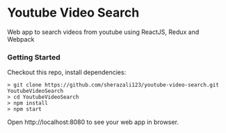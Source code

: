# Youtube Video Search

Web app to search videos from youtube using ReactJS, Redux and Webpack

### Getting Started

Checkout this repo, install dependencies:

```
> git clone https://github.com/sherazali123/youtube-video-search.git YoutubeVideoSearch
> cd YoutubeVideoSearch
> npm install
> npm start
```
Open http://localhost:8080 to see your web app in browser.

